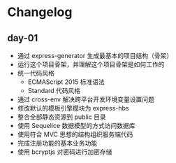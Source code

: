 # Changelog

## day-01

- 通过 express-generator 生成最基本的项目结构（骨架）
- 运行这个项目骨架，并理解这个项目骨架是如何工作的
- 统一代码风格
  + ECMAScript 2015 标准语法
  + Standard 代码风格
- 通过 cross-env 解决跨平台开发环境变量设置问题
- 修改默认的模板引擎模块为 express-hbs
- 整合全部静态资源到 public 目录
- 使用 Sequelice 数据模型的方式访问数据库
- 使用符合 MVC 思想的结构组织服务端代码
- 完成注册功能的基本业务功能
- 使用 bcryptjs 对密码进行加密存储
